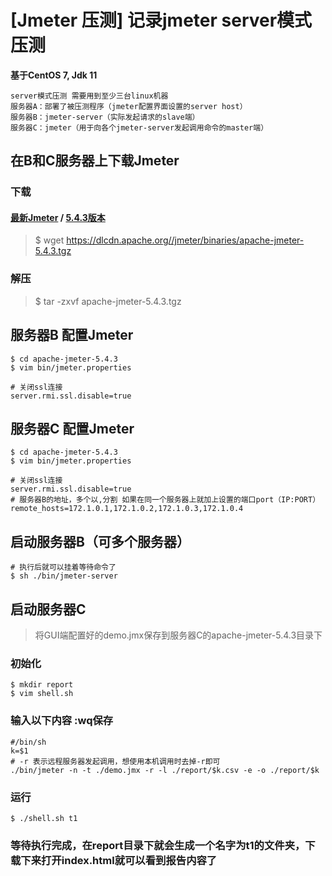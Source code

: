 # \[Jmeter 压测] 记录jmeter server模式压测

**基于CentOS 7, Jdk 11**

```
server模式压测 需要用到至少三台linux机器
服务器A：部署了被压测程序（jmeter配置界面设置的server host）
服务器B：jmeter-server（实际发起请求的slave端）
服务器C：jmeter（用于向各个jmeter-server发起调用命令的master端）
```

## 在B和C服务器上下载Jmeter

### 下载

#### [最新Jmeter](https://jmeter.apache.org/download\_jmeter.cgi) / [5.4.3版本](https://dlcdn.apache.org/jmeter/binaries/apache-jmeter-5.4.3.tgz)

> $ wget https://dlcdn.apache.org//jmeter/binaries/apache-jmeter-5.4.3.tgz

### 解压

> $ tar -zxvf apache-jmeter-5.4.3.tgz

## 服务器B 配置Jmeter

```
$ cd apache-jmeter-5.4.3
$ vim bin/jmeter.properties

# 关闭ssl连接
server.rmi.ssl.disable=true
```

## 服务器C 配置Jmeter

```
$ cd apache-jmeter-5.4.3
$ vim bin/jmeter.properties

# 关闭ssl连接
server.rmi.ssl.disable=true
# 服务器B的地址，多个以,分割 如果在同一个服务器上就加上设置的端口port（IP:PORT）
remote_hosts=172.1.0.1,172.1.0.2,172.1.0.3,172.1.0.4
```

## 启动服务器B（可多个服务器）

```
# 执行后就可以挂着等待命令了
$ sh ./bin/jmeter-server
```

## 启动服务器C

> 将GUI端配置好的demo.jmx保存到服务器C的apache-jmeter-5.4.3目录下

### 初始化

```
$ mkdir report
$ vim shell.sh
```

### 输入以下内容 :wq保存

```
#/bin/sh
k=$1
# -r 表示远程服务器发起调用，想使用本机调用时去掉-r即可
./bin/jmeter -n -t ./demo.jmx -r -l ./report/$k.csv -e -o ./report/$k
```

### 运行

```
$ ./shell.sh t1
```

### 等待执行完成，在report目录下就会生成一个名字为t1的文件夹，下载下来打开index.html就可以看到报告内容了
